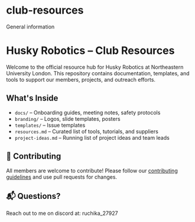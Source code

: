 # club-resources
General information

# Husky Robotics – Club Resources

Welcome to the official resource hub for Husky Robotics at Northeastern University London. This repository contains documentation, templates, and tools to support our members, projects, and outreach efforts.

## What's Inside

- `docs/` – Onboarding guides, meeting notes, safety protocols
- `branding/` – Logos, slide templates, posters
- `templates/` – Issue templates
- `resources.md` – Curated list of tools, tutorials, and suppliers
- `project-ideas.md` – Running list of project ideas and team leads

## 🤝 Contributing

All members are welcome to contribute! Please follow our [contributing guidelines](CONTRIBUTING.md) and use pull requests for changes.

## 📬 Questions?
Reach out to me on discord at: ruchika_27927

